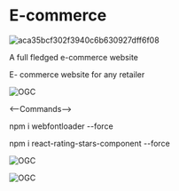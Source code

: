 # E-commerce

![aca35bcf302f3940c6b630927dff6f08](https://github.com/Adarsh-singh-2002/E-commerce/assets/98600091/a9fd6a5d-e48a-4452-bbd0-4a5ddbe5c187)


A full fledged e-commerce website

E- commerce website for any retailer

![OGC](https://github.com/Adarsh-singh-2002/E-commerce/assets/98600091/db80d89a-17e6-4242-933c-7d1b01181a70)



<--Commands-->

npm i webfontloader --force

npm i react-rating-stars-component --force



![OGC](https://github.com/Adarsh-singh-2002/E-commerce/assets/98600091/49578a33-b8e5-4ed1-8835-6afa26e44424)


![OGC](https://github.com/Adarsh-singh-2002/E-commerce/assets/98600091/27bf9876-8a06-4349-83cf-25251b8e2911)

